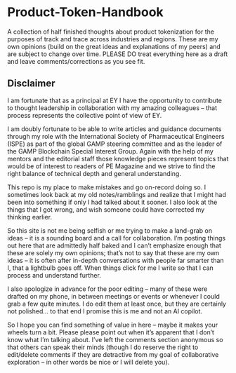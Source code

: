 # Product-Token-Handbook
A collection of half finished thoughts about product tokenization for the purposes of track and trace across industries and regions.  These are my own opinions (build on the great ideas and explanations of my peers) and are subject to change over time.  PLEASE DO treat everything here as a draft and leave comments/corrections as you see fit.

## Disclaimer
I am fortunate that as a principal at EY I have the opportunity to contribute to thought leadership in collaboration with my amazing colleagues – that process represents the collective point of view of EY.

I am doubly fortunate to be able to write articles and guidance documents through my role with the International Society of Pharmaceutical Engineers (ISPE) as part of the global GAMP steering committee and as the leader of the GAMP Blockchain Special Interest Group.  Again with the help of my mentors and the editorial staff those knowledge pieces represent topics that would be of interest to readers of PE Magazine and we strive to find the right balance of technical depth and general understanding.

This repo is my place to make mistakes and go on-record doing so.  I sometimes look back at my old notes/ramblings and realize that I might had been into something if only I had talked about it sooner.  I also look at the things that I got wrong, and wish someone could have corrected my thinking earlier.

So this site is not me being selfish or me trying to make a land-grab on ideas – it is a sounding board and a call for collaboration.  I’m posting things out here that are admittedly half baked and I can’t emphasize enough that these are solely my own opinions; that’s not to say that these are my own ideas – it is often after in-depth conversations with people far smarter than I, that a lightbulb goes off.  When things click for me I write so that I can process and understand further.

I also apologize in advance for the poor editing – many of these were drafted on my phone, in between meetings or events or whenever I could grab a few quite minutes.  I do edit them at least once, but they are certainly not polished… to that end I promise this is me and not an AI copilot.

So I hope you can find something of value in here – maybe it makes your wheels turn a bit.  Please please point out when it’s apparent that I don’t know what I’m talking about.  I’ve left the comments section anonymous so that others can speak their minds (though I do reserve the right to edit/delete comments if they are detractive from my goal of collaborative exploration – in other words be nice or I will delete you).
